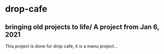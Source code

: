 # drop-cafe

## bringing old projects to life/ A project from Jan 6, 2021

This project is done for drop cafe, it is a menu project...
